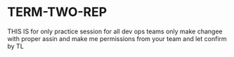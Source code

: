 # TERM-TWO-REP
THIS IS for only practice session for all dev ops teams only make changee with proper assin and make me permissions from your team and let confirm by TL 

